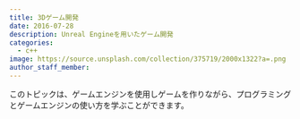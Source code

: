 ```yaml
---
title: 3Dゲーム開発
date: 2016-07-28
description: Unreal Engineを用いたゲーム開発
categories:
  - c++
image: https://source.unsplash.com/collection/375719/2000x1322?a=.png
author_staff_member: 
---
```


このトピックは、ゲームエンジンを使用しゲームを作りながら、プログラミングとゲームエンジンの使い方を学ぶことができます。

